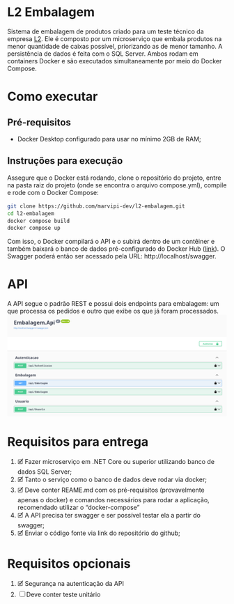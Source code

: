 # L2 Embalagem

Sistema de embalagem de produtos criado para um teste técnico da empresa [L2](https://www.l2code.com.br/ "L2").
Ele é composto por um microserviço que embala produtos na menor quantidade de caixas possível, priorizando as de menor
tamanho. A persistência de dados é feita com o SQL Server.
Ambos rodam em containers Docker e são executados simultaneamente por meio do Docker Compose.

# Como executar

## Pré-requisitos

- Docker Desktop configurado para usar no mínimo 2GB de RAM;

## Instruções para execução

Assegure que o Docker está rodando, clone o repositório do projeto, entre na pasta raiz do projeto (onde se encontra o
arquivo compose.yml), compile e rode com o Docker Compose:

```bash
git clone https://github.com/marvipi-dev/l2-embalagem.git
cd l2-embalagem
docker compose build
docker compose up
```

Com isso, o Docker compilará o API e o subirá dentro de um contêiner e também baixará o banco de dados pré-configurado
do Docker Hub ([link](https://hub.docker.com/r/marvipi/embalagem-repository-sqlserver "link")). O Swagger poderá então
ser acessado pela URL: http://localhost/swagger.

# API

A API segue o padrão REST e possui dois endpoints para embalagem: um que processa os pedidos e outro que exibe os que já
foram processados.
![Swagger](res/api.png)

# Requisitos para entrega

1. 🗹 Fazer microserviço em .NET Core ou superior utilizando banco de dados SQL Server;
2. 🗹 Tanto o serviço como o banco de dados deve rodar via docker;
3. 🗹 Deve conter REAME.md com os pré-requisitos (provavelmente apenas o docker) e
   comandos necessários para rodar a aplicação, recomendado utilizar o “docker-compose”
4. 🗹 A API precisa ter swagger e ser possível testar ela a partir do swagger;
5. 🗹 Enviar o código fonte via link do repositório do github;

# Requisitos opcionais

1. 🗹 Segurança na autenticação da API
2. ☐ Deve conter teste unitário



